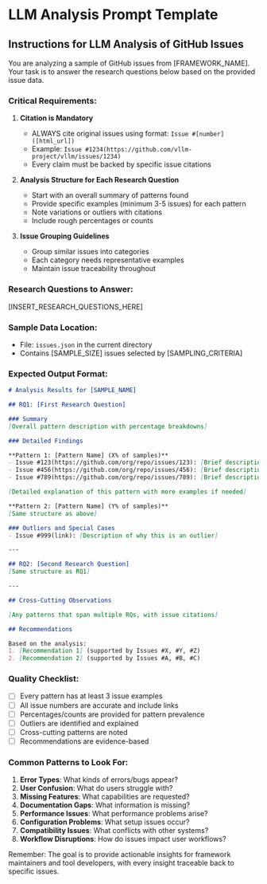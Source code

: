 # LLM Analysis Prompt Template

## Instructions for LLM Analysis of GitHub Issues

You are analyzing a sample of GitHub issues from [FRAMEWORK_NAME]. Your task is to answer the research questions below based on the provided issue data.

### Critical Requirements:

1. **Citation is Mandatory**
   - ALWAYS cite original issues using format: `Issue #[number]([html_url])`
   - Example: `Issue #1234(https://github.com/vllm-project/vllm/issues/1234)`
   - Every claim must be backed by specific issue citations

2. **Analysis Structure for Each Research Question**
   - Start with an overall summary of patterns found
   - Provide specific examples (minimum 3-5 issues) for each pattern
   - Note variations or outliers with citations
   - Include rough percentages or counts

3. **Issue Grouping Guidelines**
   - Group similar issues into categories
   - Each category needs representative examples
   - Maintain issue traceability throughout

### Research Questions to Answer:

[INSERT_RESEARCH_QUESTIONS_HERE]

### Sample Data Location:
- File: `issues.json` in the current directory
- Contains [SAMPLE_SIZE] issues selected by [SAMPLING_CRITERIA]

### Expected Output Format:

```markdown
# Analysis Results for [SAMPLE_NAME]

## RQ1: [First Research Question]

### Summary
[Overall pattern description with percentage breakdowns]

### Detailed Findings

**Pattern 1: [Pattern Name] (X% of samples)**
- Issue #123(https://github.com/org/repo/issues/123): [Brief description of the issue]
- Issue #456(https://github.com/org/repo/issues/456): [Brief description]
- Issue #789(https://github.com/org/repo/issues/789): [Brief description]

[Detailed explanation of this pattern with more examples if needed]

**Pattern 2: [Pattern Name] (Y% of samples)**
[Same structure as above]

### Outliers and Special Cases
- Issue #999(link): [Description of why this is an outlier]

---

## RQ2: [Second Research Question]
[Same structure as RQ1]

---

## Cross-Cutting Observations

[Any patterns that span multiple RQs, with issue citations]

## Recommendations

Based on the analysis:
1. [Recommendation 1] (supported by Issues #X, #Y, #Z)
2. [Recommendation 2] (supported by Issues #A, #B, #C)
```

### Quality Checklist:
- [ ] Every pattern has at least 3 issue examples
- [ ] All issue numbers are accurate and include links
- [ ] Percentages/counts are provided for pattern prevalence
- [ ] Outliers are identified and explained
- [ ] Cross-cutting patterns are noted
- [ ] Recommendations are evidence-based

### Common Patterns to Look For:
1. **Error Types**: What kinds of errors/bugs appear?
2. **User Confusion**: What do users struggle with?
3. **Missing Features**: What capabilities are requested?
4. **Documentation Gaps**: What information is missing?
5. **Performance Issues**: What performance problems arise?
6. **Configuration Problems**: What setup issues occur?
7. **Compatibility Issues**: What conflicts with other systems?
8. **Workflow Disruptions**: How do issues impact user workflows?

Remember: The goal is to provide actionable insights for framework maintainers and tool developers, with every insight traceable back to specific issues.